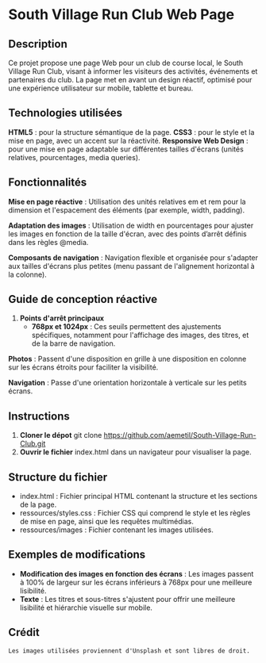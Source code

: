 # South Village Run Club Web Page

## Description
Ce projet propose une page Web pour un club de course local, le South Village Run Club, visant à informer les visiteurs des activités, événements et partenaires du club. La page met en avant un design réactif, optimisé pour une expérience utilisateur sur mobile, tablette et bureau.

## Technologies utilisées
**HTML5** : pour la structure sémantique de la page.
**CSS3** : pour le style et la mise en page, avec un accent sur la réactivité.
**Responsive Web Design** : pour une mise en page adaptable sur différentes tailles d'écrans (unités relatives, pourcentages, media queries).

## Fonctionnalités
**Mise en page réactive** : Utilisation des unités relatives em et rem pour la dimension et l'espacement des éléments (par exemple, width, padding).

**Adaptation des images** : Utilisation de width en pourcentages pour ajuster les images en fonction de la taille d'écran, avec des points d’arrêt définis dans les règles @media.

**Composants de navigation** : Navigation flexible et organisée pour s'adapter aux tailles d'écrans plus petites (menu passant de l'alignement horizontal à la colonne).

## Guide de conception réactive
1. **Points d'arrêt principaux**
    - **768px et 1024px** : Ces seuils permettent des ajustements spécifiques, notamment pour l'affichage des images, des titres, et de la barre de navigation.

**Photos** : Passent d'une disposition en grille à une disposition en colonne sur les écrans étroits pour faciliter la visibilité.

**Navigation** : Passe d'une orientation horizontale à verticale sur les petits écrans.

 ## Instructions
   1. **Cloner le dépot**
      git clone https://github.com/aemetil/South-Village-Run-Club.git
   2. **Ouvrir le fichier** index.html dans un navigateur pour visualiser la page.

 ## Structure du fichier
  - index.html : Fichier principal HTML contenant la structure et les sections de la page.
  - ressources/styles.css : Fichier CSS qui comprend le style et les règles de mise en page, ainsi que les requêtes multimédias.
  - ressources/images : Fichier contenant les images utilisées.

  ## Exemples de modifications
   - **Modification des images en fonction des écrans** : Les images passent à 100% de largeur sur les écrans inférieurs à 768px pour une meilleure lisibilité.
   - **Texte** : Les titres et sous-titres s'ajustent pour offrir une meilleure lisibilité et hiérarchie visuelle sur mobile.

 ## Crédit
    Les images utilisées proviennent d'Unsplash et sont libres de droit.